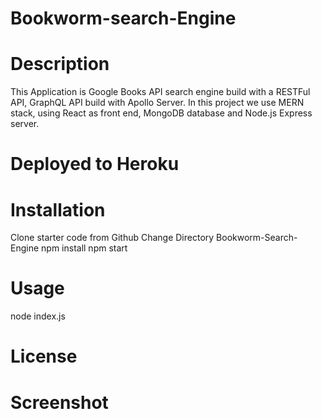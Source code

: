 # Bookworm-search-Engine

# Description
 This Application is Google Books API search engine
 build with a RESTFul API, GraphQL API build with Apollo Server.
 In this project we use MERN stack, using React as front end, MongoDB database and Node.js Express server.

 # Deployed to Heroku



 # Installation

 Clone starter code from Github
 Change Directory Bookworm-Search-Engine
 npm install
 npm start

 # Usage

node index.js

# License

# Screenshot  